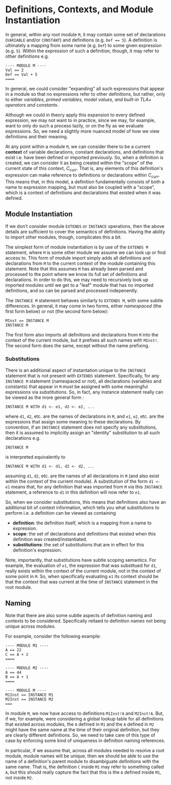 # Definitions, Contexts, and Module Instantiation

In general, within any root module `M`, it may contain some set of declarations (`VARIABLE` and/or `CONSTANT`) and definitions (e.g. `Def == 5`). 
A definition is ultimately a mapping from some name (e.g. `Def`) to some given expression (e.g. `5`). Within the expression of such a definition, though, it may refer to other definitions e.g.

```tla
---- MODULE M ----
Val == 2
Def == Val + 5
====
```
In general, we could consider "expanding" all such expressions that appear in a module so that no expressions refer to other definitions, but rather, only to either *variables, primed variables, model values, and built-in TLA+ operators and constants*. 

Although we could in theory apply this expansion to every defined expression, we may not want to in practice, since we may, for example, want to only do such a process lazily, or on the fly as we evaluate expressions. So, we need a slightly more nuanced model of how we view definitions and their meaning.

At any point within a module `M`, we can consider there to be a current **context** of variable declarations, constant declarations, and definitions that exist i.e. have been defined or imported previously. So, when a definition is created, we can consider it as being created within the "scope" of the current state of this context, $C_{curr}$. That is, any elements of this definition's expression can make reference to definitions or declarations within $C_{curr}$. This means that, in this model, a definition fundamentally consists of both a name to expression mapping, but must also be coupled with a "scope", which is a context of definitions and declarations that existed when it was defined.

## Module Instantiation

If we don't consider module `EXTENDS` or `INSTANCE` operations, then the above details are sufficient to cover the semantics of definitions. Having the ability to import other modules, though, complicates this a bit.

The simplest form of module instantiation is by use of the `EXTENDS M` statement, where `M` is some other module we assume we can look up or find access to. This form of module import simply adds all definitions and declarations from `M` to the current context of the module containing this statement. Note that this assumes `M` has already been parsed and processed to the point where we know its full set of definitions and declarations. In order to do this, we may need to recursively look up imported modules until we get to a "leaf" module that has no imported definitions, and so can be parsed and processed indepenently.

The `INSTANCE M` statement behaves similarly to `EXTENDS M`, with some subtle differences. In general, it may come in two forms, either *namespaced* (the first form below) or not (the second form below):
```tla
MInst == INSTANCE M
INSTANCE M
```
The first form also imports all definitions and declarations from `M` into the context of the current module, but it prefixes all such names with `MInst!`. The second form does the same, except without the name prefixing.

### Substitutions

There is an additional aspect of instantation unique to the `INSTANCE` statement that is not present with `EXTENDS` statement. Specifically, for any `INSTANCE M` statement (namespaced or not), all declarations (variables and constants) that appear in `M` must be assigned with some meaningful expressions via *substitutions*. So, in fact, any instance statement really can be viewed as the more general form :
```
INSTANCE M WITH d1 <- e1, d2 <- e2, ...
```
where `d1`, `d2`, etc. are the names of declarations in `M`, and `e1`, `e2`, etc. are the expressions that assign some meaning to these declarations. By convention, if an `INSTANCE` statement does not specify any substitutions, then it is assumed to implicitly assign an "identity" substitution to all such declarations e.g.
```
INSTANCE M
```
is interpreted equivalently to
```
INSTANCE M WITH d1 <- d1, d2 <- d2, ...
```
assuming `d1`, `d2`, etc. are the names of all declarations in `M` (and also exist within the context of the current module). A substitution of the form `d1 <- e1` means that, for any definition that was imported from `M` via this `INSTANCE` statement, a reference to `d1` in this definition will now refer to `e1`. 

So, when we consider substitutions, this means that definitions also have an additional bit of context information, which tells you what substitutions to perform i.e. a definition can be viewed as containing
- **definition**: the definition itself, which is a mapping from a name to expression.
- **scope**: the set of declarations and definitions that existed when this definition was created/instantiated.
- **substitutions**: the set of substitutions that are in effect for this definition's expression.

Note, importantly, that substitutions have subtle scoping semantics. For example, the evaluation of `e1`, the expression that was substitued for `d1`, really exists within the context of the current module, not in the context of some point in `M`. So, when specifically evaluating `e1` its context should be that the context that was current at the time of `INSTANCE` statement in the root module.

## Naming

Note that there are also some subtle aspects of definition naming and contexts to be considered. Specifically reltaed to definition names not being unique across modules. 

For example, consider the following example:
```tla
---- MODULE M1 ----
A == 22
C == A + 2
====
```
```tla
---- MODULE M2 ----
A == 44
B == A + 1
====
```
```tla
---- MODULE M ----
M1Inst == INSTANCE M1
M2Inst == INSTANCE M2
===
```
In module `M`, we now have access to definitions `M1Inst!A` and `M2Inst!A`. But, if we, for example, were considering a global lookup table for all definitions that existed across modules, the `A` defined in `M1` and the `A` defined in `M2` might have the same name at the time of their original definition, but they are clearly different definitions. So, we need to take care of this type of case by enforcing some kind of uniqueness in definition naming references. 

In particular, if we assume that, across all modules needed to resolve a root module, module names will be unique, then we should be able to use the name of a definition's parent module to disambiguate definitions with the same name. That is, the definition `C` inside `M1` may refer to something called `A`, but this should really capture the fact that this is the `A` defined inside `M1`, not inside `M2`. 










